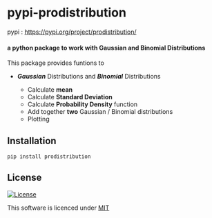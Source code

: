 # pypi-prodistribution

pypi : https://pypi.org/project/prodistribution/

#### a python package to work with Gaussian and Binomial Distributions

This package provides funtions to

- ***Gaussian*** Distributions and ***Binomial*** Distributions

    - Calculate **mean**
    - Calculate **Standard Deviation**
    - Calculate **Probability Density** function
    - Add together **two** Gaussian / Binomial distributions
    - Plotting 
    
## Installation

`pip install prodistribution`

## License

[![License](http://img.shields.io/:license-mit-blue.svg?style=flat-square)](https://github.com/s0umitra/pypi-prodistribution/blob/master/LICENSE)

This software is licenced under [MIT](https://github.com/s0umitra/pypi-prodistribution/blob/master/LICENSE)
